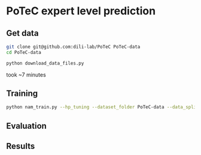 # PoTeC expert level prediction
## Get data
```bash
git clone git@github.com:dili-lab/PoTeC PoTeC-data
cd PoTeC-data
```

```bash
python download_data_files.py
```

took ~7 minutes

## Training
```bash
python nam_train.py --hp_tuning --dataset_folder PoTeC-data --data_split 1
```

## Evaluation

## Results
